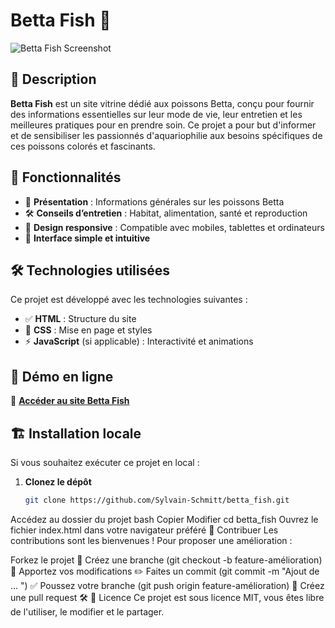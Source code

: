 # Betta Fish 🐠  

![Betta Fish Screenshot](https://sylvain-schmitt.github.io/betta_fish/screenshot.png)  

## 📌 Description  
**Betta Fish** est un site vitrine dédié aux poissons Betta, conçu pour fournir des informations essentielles sur leur mode de vie, leur entretien et les meilleures pratiques pour en prendre soin. Ce projet a pour but d'informer et de sensibiliser les passionnés d'aquariophilie aux besoins spécifiques de ces poissons colorés et fascinants.  

## 🌟 Fonctionnalités  
- 📖 **Présentation** : Informations générales sur les poissons Betta  
- 🛠 **Conseils d’entretien** : Habitat, alimentation, santé et reproduction  
- 📱 **Design responsive** : Compatible avec mobiles, tablettes et ordinateurs  
- 🎨 **Interface simple et intuitive**  

## 🛠️ Technologies utilisées  
Ce projet est développé avec les technologies suivantes :  
- ✅ **HTML** : Structure du site  
- 🎨 **CSS** : Mise en page et styles  
- ⚡ **JavaScript** (si applicable) : Interactivité et animations  

## 🚀 Démo en ligne  
🔗 **[Accéder au site Betta Fish](https://sylvain-schmitt.github.io/betta_fish/)**  

## 🏗 Installation locale  
Si vous souhaitez exécuter ce projet en local :  

1. **Clonez le dépôt**  
   ```bash
   git clone https://github.com/Sylvain-Schmitt/betta_fish.git

Accédez au dossier du projet
bash
Copier
Modifier
cd betta_fish
Ouvrez le fichier index.html dans votre navigateur préféré
🤝 Contribuer
Les contributions sont les bienvenues ! Pour proposer une amélioration :

Forkez le projet 🍴
Créez une branche (git checkout -b feature-amélioration) 🌿
Apportez vos modifications ✏️
Faites un commit (git commit -m "Ajout de ... ") ✅
Poussez votre branche (git push origin feature-amélioration) 🚀
Créez une pull request 🛠
📜 Licence
Ce projet est sous licence MIT, vous êtes libre de l'utiliser, le modifier et le partager.


